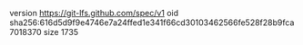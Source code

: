 version https://git-lfs.github.com/spec/v1
oid sha256:616d5d9f9e4746e7a24ffed1e341f66cd30103462566fe528f28b9fca7018370
size 1735
